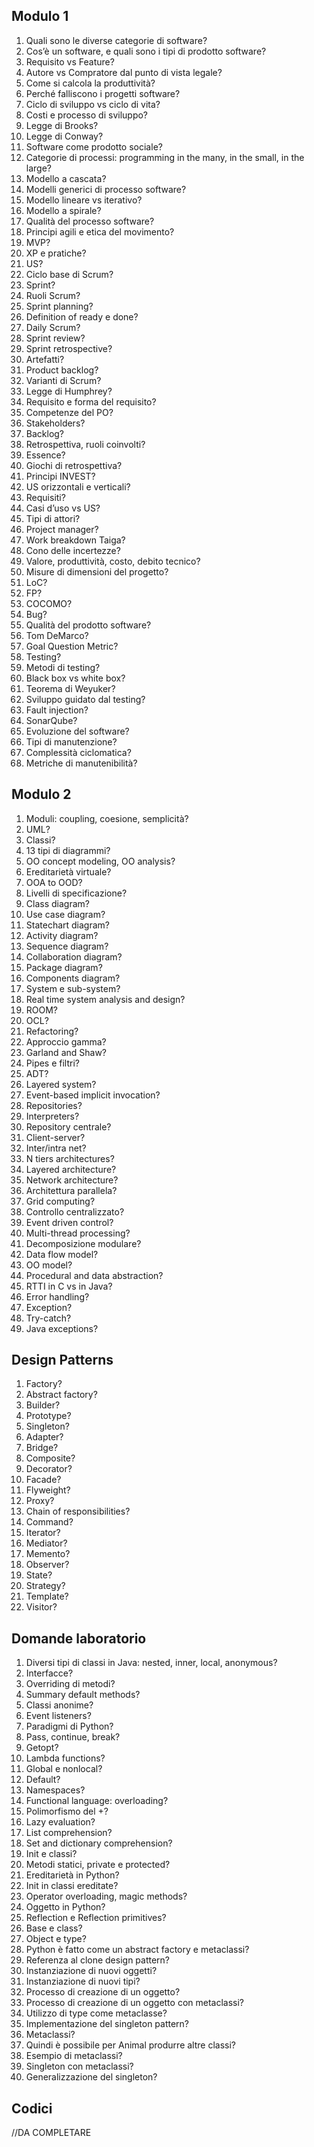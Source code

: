 ## Modulo 1
1. Quali sono le diverse categorie di software?
2. Cos’è un software, e quali sono i tipi di prodotto software?
3. Requisito vs Feature?
4. Autore vs Compratore dal punto di vista legale?
5. Come si calcola la produttività?
6. Perché falliscono i progetti software?
7. Ciclo di sviluppo vs ciclo di vita?
8. Costi e processo di sviluppo?
9. Legge di Brooks?
10. Legge di Conway?
11. Software come prodotto sociale?
12. Categorie di processi: programming in the many, in the small, in the large?
13. Modello a cascata?
14. Modelli generici di processo software?
15. Modello lineare vs iterativo?
16. Modello a spirale?
17. Qualità del processo software?
18. Principi agili e etica del movimento?
19. MVP?
20. XP e pratiche?
21. US?
22. Ciclo base di Scrum?
23. Sprint?
24. Ruoli Scrum?
25. Sprint planning?
26. Definition of ready e done?
27. Daily Scrum?
28. Sprint review?
29. Sprint retrospective?
30. Artefatti?
31. Product backlog?
32. Varianti di Scrum?
33. Legge di Humphrey?
34. Requisito e forma del requisito?
35. Competenze del PO?
36. Stakeholders?
37. Backlog?
38. Retrospettiva, ruoli coinvolti?
39. Essence?
40. Giochi di retrospettiva?
41. Principi INVEST?
42. US orizzontali e verticali?
43. Requisiti?
44. Casi d’uso vs US?
45. Tipi di attori?
46. Project manager?
47. Work breakdown Taiga?
48. Cono delle incertezze?
49. Valore, produttività, costo, debito tecnico?
50. Misure di dimensioni del progetto?
51. LoC?
52. FP?
53. COCOMO?
54. Bug?
55. Qualità del prodotto software?
56. Tom DeMarco?
57. Goal Question Metric?
58. Testing?
59. Metodi di testing?
60. Black box vs white box?
61. Teorema di Weyuker?
62. Sviluppo guidato dal testing?
63. Fault injection?
64. SonarQube?
65. Evoluzione del software?
66. Tipi di manutenzione?
67. Complessità ciclomatica?
68. Metriche di manutenibilità?

## Modulo 2
1. Moduli: coupling, coesione, semplicità?
2. UML?
3. Classi?
4. 13 tipi di diagrammi?
5. OO concept modeling, OO analysis?
6. Ereditarietà virtuale?
7. OOA to OOD?
8. Livelli di specificazione?
9. Class diagram?
10. Use case diagram?
11. Statechart diagram?
12. Activity diagram?
13. Sequence diagram?
14. Collaboration diagram?
15. Package diagram?
16. Components diagram?
17. System e sub-system?
18. Real time system analysis and design?
19. ROOM?
20. OCL?
21. Refactoring?
22. Approccio gamma?
23. Garland and Shaw?
24. Pipes e filtri?
25. ADT?
26. Layered system?
27. Event-based implicit invocation?
28. Repositories?
29. Interpreters?
30. Repository centrale?
31. Client-server?
32. Inter/intra net?
33. N tiers architectures?
34. Layered architecture?
35. Network architecture?
36. Architettura parallela?
37. Grid computing?
38. Controllo centralizzato?
39. Event driven control?
40. Multi-thread processing?
41. Decomposizione modulare?
42. Data flow model?
43. OO model?
44. Procedural and data abstraction?
45. RTTI in C vs in Java?
46. Error handling?
47. Exception?
48. Try-catch?
49. Java exceptions?

## Design Patterns
1. Factory?
2. Abstract factory?
3. Builder?
4. Prototype?
5. Singleton?
6. Adapter?
7. Bridge?
8. Composite?
9. Decorator?
10. Facade?
11. Flyweight?
12. Proxy?
13. Chain of responsibilities?
14. Command?
15. Iterator?
16. Mediator?
17. Memento?
18. Observer?
19. State?
20. Strategy?
21. Template?
22. Visitor?

## Domande laboratorio
1. Diversi tipi di classi in Java: nested, inner, local, anonymous?
2. Interfacce?
3. Overriding di metodi?
4. Summary default methods?
5. Classi anonime?
6. Event listeners?
7. Paradigmi di Python?
8. Pass, continue, break?
9. Getopt?
10. Lambda functions?
11. Global e nonlocal?
12. Default?
13. Namespaces?
14. Functional language: overloading?
15. Polimorfismo del +?
16. Lazy evaluation?
17. List comprehension?
18. Set and dictionary comprehension?
19. Init e classi?
20. Metodi statici, private e protected?
21. Ereditarietà in Python?
22. Init in classi ereditate?
23. Operator overloading, magic methods?
24. Oggetto in Python?
25. Reflection e Reflection primitives?
26. Base e class?
27. Object e type?
28. Python è fatto come un abstract factory e metaclassi?
29. Referenza al clone design pattern?
30. Instanziazione di nuovi oggetti?
31. Instanziazione di nuovi tipi?
32. Processo di creazione di un oggetto?
33. Processo di creazione di un oggetto con metaclassi?
34. Utilizzo di type come metaclasse?
35. Implementazione del singleton pattern?
36. Metaclassi?
37. Quindi è possibile per Animal produrre altre classi?
38. Esempio di metaclassi?
39. Singleton con metaclassi?
40. Generalizzazione del singleton?

## Codici
//DA COMPLETARE
